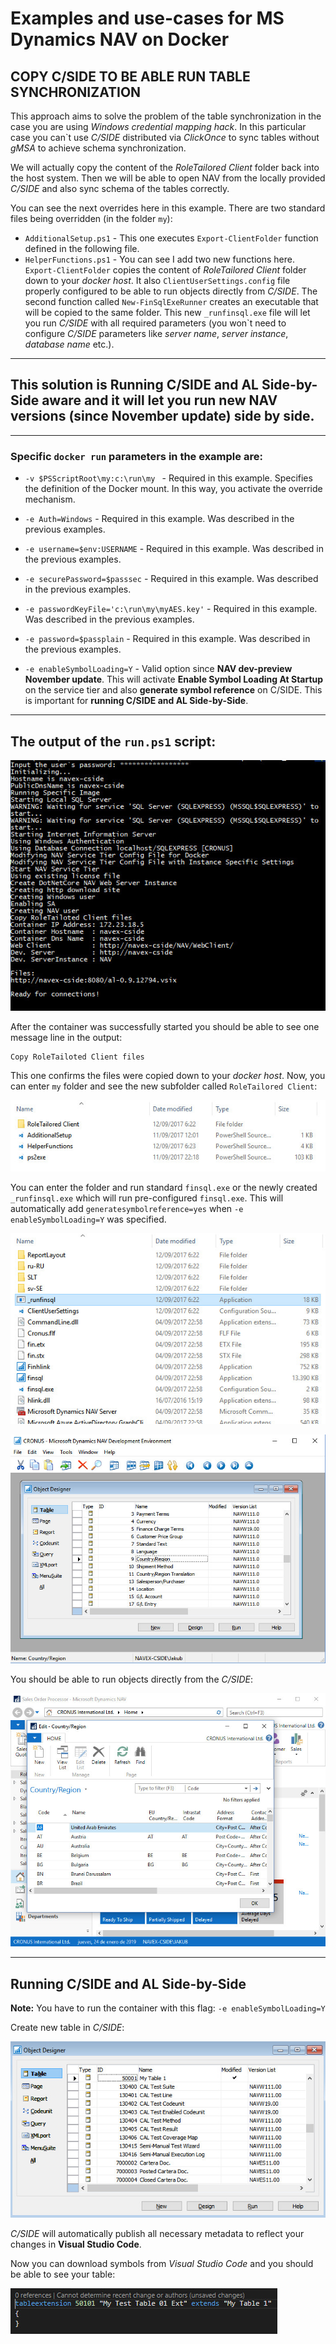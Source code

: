 # Examples and use-cases for MS Dynamics NAV on Docker

## COPY C/SIDE TO BE ABLE RUN TABLE SYNCHRONIZATION

This approach aims to solve the problem of the table synchronization in the case you are using *Windows credential mapping hack*. In this particular case you can\`t use *C/SIDE* distributed via *ClickOnce* to sync tables without *gMSA* to achieve schema synchronization.

We will actually copy the content of the *RoleTailored Client* folder back into the host system. Then we will be able to open NAV from the locally provided *C/SIDE* and also sync schema of the tables correctly.

You can see the next overrides here in this example. There are two standard files being overridden (in the folder `my`):
- `AdditionalSetup.ps1` - This one executes `Export-ClientFolder` function defined in the following file.
- `HelperFunctions.ps1` - You can see I add two new functions here. `Export-ClientFolder` copies the content of *RoleTailored Client* folder down to your *docker host*. It also `ClientUserSettings.config` file properly configured to be able to run objects directly from *C/SIDE*. The second function called `New-FinSqlExeRunner` creates an executable that will be copied to the same folder. This new `_runfinsql.exe` file will let you run *C/SIDE* with all required parameters (you won\`t need to configure *C/SIDE* parameters like *server name*, *server instance*, *database name* etc.).

---
## This solution is **Running C/SIDE and AL Side-by-Side** aware and it will let you run new NAV versions (since November update) side by side.
---
### Specific `docker run` parameters in the example are:

- `-v $PSScriptRoot\my:c:\run\my ` - Required in this example. Specifies the definition of the Docker mount. In this way, you activate the override mechanism.

- `-e Auth=Windows` - Required in this example. Was described in the previous examples.

- `-e username=$env:USERNAME` - Required in this example. Was described in the previous examples.

- `-e securePassword=$passsec` - Required in this example. Was described in the previous examples.

- `-e passwordKeyFile='c:\run\my\myAES.key'` - Required in this example. Was described in the previous examples.

- `-e password=$passplain` - Required in this example. Was described in the previous examples.

- `-e enableSymbolLoading=Y` - Valid option since **NAV dev-preview November update**. This will activate **Enable Symbol Loading At Startup** on the service tier and also **generate symbol reference** on C/SIDE. This is important for **running C/SIDE and AL Side-by-Side**.

---

## The output of the `run.ps1` script:

![](../media/local_cside_containerStarted.jpg)

After the container was successfully started you should be able to see one message line in the output:
```
Copy RoleTailoted Client files
```
This one confirms the files were copied down to your *docker host*. Now, you can enter `my` folder and see the new subfolder called `RoleTailored Client`:

![](../media/local_cside_myFolderContent.jpg)

You can enter the folder and run standard `finsql.exe` or the newly created `_runfinsql.exe` which will run pre-configured `finsql.exe`. This will automatically add `generatesymbolreference=yes` when `-e enableSymbolLoading=Y` was specified.

![](../media/local_cside_rtcFolderContent.jpg)

![](../media/local_cside_runningCside.jpg)

You should be able to run objects directly from the *C/SIDE*:

![](../media/local_cside_runningRtc.jpg)

---
## Running C/SIDE and AL Side-by-Side

**Note:**
    You have to run the container with this flag: `-e enableSymbolLoading=Y`

Create new table in *C/SIDE*:

![](../media/local_cside_myTableCSIDE.jpg)

*C/SIDE* will automatically publish all necessary metadata to reflect your changes in **Visual Studio Code**.

Now you can download symbols from *Visual Studio Code* and you should be able to see your table:

![](../media/local_cside_myTableExtension.jpg)